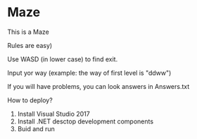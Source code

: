# Maze
This is a Maze

Rules are easy)

Use WASD (in lower case) to find exit.

Input yor way (example: the way of first level is "ddww")

If you will have problems, you can look answers in Answers.txt

How to deploy?
1) Install Visual Studio 2017
2) Install .NET desctop development components
3) Buid and run
